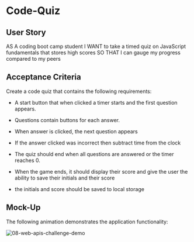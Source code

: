 # Code-Quiz

## User Story

AS A coding boot camp student
I WANT to take a timed quiz on JavaScript fundamentals that stores high scores
SO THAT I can gauge my progress compared to my peers


## Acceptance Criteria

Create a code quiz that contains the following requirements:

* A start button that when clicked a timer starts and the first question appears.

* Questions contain buttons for each answer.

* When answer is clicked, the next question appears

* If the answer clicked was incorrect then subtract time from the clock

* The quiz should end when all questions are answered or the timer reaches 0.

* When the game ends, it should display their score and give the user the ability to save their initials and their score

* the initials and score should be saved to local storage

## Mock-Up

The following animation demonstrates the application functionality:

![08-web-apis-challenge-demo](https://user-images.githubusercontent.com/86853558/207397780-539832cf-015b-4e5d-bca1-a3f02a3c732f.gif)
